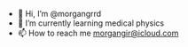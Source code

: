 - 👋 Hi, I’m @morgangrrd
- 🌱 I’m currently learning medical physics
- 📫 How to reach me morgangir@icloud.com

<!---
morgangrrd/morgangrrd is a ✨ special ✨ repository because its `README.md` (this file) appears on your GitHub profile.
You can click the Preview link to take a look at your changes.
--->
